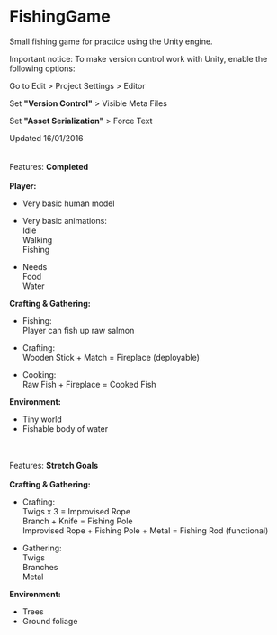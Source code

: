 # FishingGame
Small fishing game for practice using the Unity engine.

Important notice:
To make version control work with Unity, enable the following options:

Go to Edit > Project Settings > Editor

  Set **"Version Control"**  > Visible Meta Files
  
  Set **"Asset Serialization"** > Force Text

  
  
Updated 16/01/2016
</br>
</br>
</br>
Features: **Completed**   
</br>
**Player:**
 * Very basic human model  
 * Very basic animations:  
Idle  
Walking  
Fishing  

 * Needs  
Food  
Water  


**Crafting & Gathering:**
 * Fishing:  
 Player can fish up raw salmon  

 * Crafting:  
Wooden Stick + Match = Fireplace (deployable)  

 * Cooking:  
Raw Fish + Fireplace = Cooked Fish
				
**Environment:**  
 * Tiny world  
 * Fishable body of water  
			
</br></br>
Features: **Stretch Goals**  
</br>
**Crafting & Gathering:**  
 * Crafting:  
Twigs x 3 = Improvised Rope  
Branch + Knife = Fishing Pole  
Improvised Rope + Fishing Pole + Metal = Fishing Rod (functional)  
			
 * Gathering:  
Twigs  
Branches  
Metal
	
	
**Environment:**
 * Trees
 * Ground foliage
